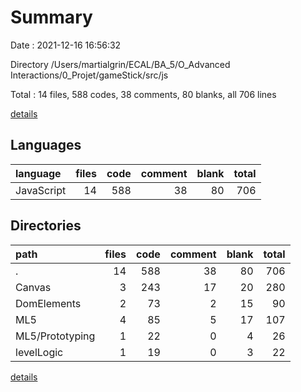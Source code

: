 # Summary

Date : 2021-12-16 16:56:32

Directory /Users/martialgrin/ECAL/BA_5/O_Advanced Interactions/0_Projet/gameStick/src/js

Total : 14 files,  588 codes, 38 comments, 80 blanks, all 706 lines

[details](details.md)

## Languages
| language | files | code | comment | blank | total |
| :--- | ---: | ---: | ---: | ---: | ---: |
| JavaScript | 14 | 588 | 38 | 80 | 706 |

## Directories
| path | files | code | comment | blank | total |
| :--- | ---: | ---: | ---: | ---: | ---: |
| . | 14 | 588 | 38 | 80 | 706 |
| Canvas | 3 | 243 | 17 | 20 | 280 |
| DomElements | 2 | 73 | 2 | 15 | 90 |
| ML5 | 4 | 85 | 5 | 17 | 107 |
| ML5/Prototyping | 1 | 22 | 0 | 4 | 26 |
| levelLogic | 1 | 19 | 0 | 3 | 22 |

[details](details.md)